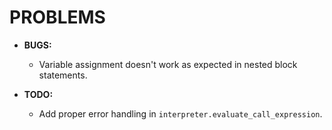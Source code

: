 # PROBLEMS

- **BUGS:**
  - Variable assignment doesn't work as expected in nested block statements.

- **TODO:**
  - Add proper error handling in `interpreter.evaluate_call_expression`.
